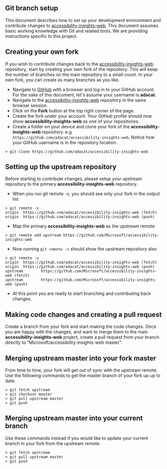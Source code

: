 <!--
Copyright (c) Microsoft Corporation. All rights reserved.
Licensed under the MIT License.
-->

## Git branch setup

This document describes how to set up your development environment and contribute changes to
[accessibility-insights-web](https://github.com/Microsoft/accessibility-insights-web). This document assumes basic working knowledge with Git and related tools.
We are providing instructions specific to this project.

## Creating your own fork

If you wish to contribute changes back to the [accessibility-insights-web](https://github.com/Microsoft/accessibility-insights-web) repository, start by creating your own fork of the repository. This will keep the number of branches on the main repository to a small count. In your own fork, you can create as many branches as you like.

-   Navigate to [GitHub](https://github.com/) with a browser and log in to your GitHub account. For the sake of this document, let's assume your username is **adacat**.
-   Navigate to the [accessibility-insights-web](https://github.com/Microsoft/accessibility-insights-web) repository in the same browser session.
-   Click on the **Fork** button at the top right corner of the page.
-   Create the fork under your account. Your GitHub profile should now show **accessibility-insights-web** as one of your repositories.
-   Create a folder on your device and clone your fork of the **accessibility-insights-web** repository. e.g. `https://github.com/adacat/accessibility-insights-web`. Notice how your GitHub username is in the repository location.

```
> git clone https://github.com/adacat/accessibility-insights-web
```

## Setting up the upstream repository

Before starting to contribute changes, please setup your upstream repository to the
primary **accessibility-insights-web** repository.

-   When you run git remote -v, you should see only your fork in the output list

```
> git remote -v
origin  https://github.com/adacat/accessibility-insights-web (fetch)
origin  https://github.com/adacat/accessibility-insights-web (push)
```

-   Map the primary **accessibility-insights-web** as the upstream remote

```
> git remote add upstream https://github.com/Microsoft/accessibility-insights-web
```

-   Now running `git remote -v` should show the upstream repository also

```
> git remote -v
origin  https://github.com/adacat/accessibility-insights-web (fetch)
origin  https://github.com/adacat/accessibility-insights-web (push)
upstream        https://github.com/Microsoft/accessibility-insights-web (fetch)
upstream        https://github.com/Microsoft/accessibility-insights-web (push)
```

-   At this point you are ready to start branching and contributing back changes.

## Making code changes and creating a pull request

Create a branch from your fork and start making the code changes. Once you are happy with the changes, and want to merge them to the main **accessibility-insights-web** project, create a pull request from your branch directly to "Microsoft/accessibility-insights-web master".

## Merging upstream master into your fork master

From time to time, your fork will get out of sync with the upstream remote. Use the following commands to get the master branch of your fork up up to date.

```
> git fetch upstream
> git checkout master
> git pull upstream master
> git push
```

## Merging upstream master into your current branch

Use these commands instead if you would like to update your current branch in your fork from the upstream remote.

```
> git fetch upstream
> git pull upstream master
> git push
```
